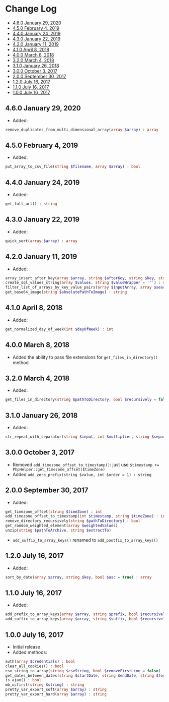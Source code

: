 # Change Log

- [4.6.0 January 29, 2020](#460-january-29-2020)
- [4.5.0 February 4, 2019](#450-february-4-2019)
- [4.4.0 January 24, 2019](#440-january-24-2019)
- [4.3.0 January 22, 2019](#430-january-22-2019)
- [4.2.0 January 11, 2019](#420-january-11-2019)
- [4.1.0 April 8, 2018](#410-april-8-2018)
- [4.0.0 March 8, 2018](#400-march-8-2018)
- [3.2.0 March 4, 2018](#320-march-4-2018)
- [3.1.0 January 26, 2018](#310-january-26-2018)
- [3.0.0 October 3, 2017](#300-october-3-2017)
- [2.0.0 September 30, 2017](#200-september-30-2017)
- [1.2.0 July 16, 2017](#120-july-16-2017)
- [1.1.0 July 16, 2017](#110-july-16-2017)
- [1.0.0 July 16, 2017](#100-july-16-2017)

## 4.6.0 January 29, 2020

- Added:

``` php
remove_duplicates_from_multi_dimensional_array(array $array) : array
```

## 4.5.0 February 4, 2019

- Added:

``` php
put_array_to_csv_file(string $filename, array $array) : bool
```

## 4.4.0 January 24, 2019

- Added:

``` php
get_full_url() : string
```

## 4.3.0 January 22, 2019

- Added:

``` php
quick_sort(array $array) : array
```

## 4.2.0 January 11, 2019

- Added:

``` php
array_insert_after_key(array $array, string $afterKey, string $key, string $new)
create_sql_values_string(array $values, string $valueWrapper = '"') : string
filter_list_of_arrays_by_key_value_pairs(array $inputArray, array $searchParams) : array
get_base64_image(string $absolutePathToImage) : string
```

## 4.1.0 April 8, 2018

- Added:

``` php
get_normalized_day_of_week(int $dayOfWeek) : int
```

## 4.0.0 March 8, 2018

- Added the ability to pass file extensions for `get_files_in_directory()` method

## 3.2.0 March 4, 2018

- Added:

``` php
get_files_in_directory(string $pathToDirectory, bool $recursively = false, &$result = []) : array
```

## 3.1.0 January 26, 2018

- Added:

``` php
str_repeat_with_separator(string $input, int $multiplier, string $separator = '') : string
```

## 3.0.0 October 3, 2017

- Removed `add_timezone_offset_to_timestamp()`: just use `$timestamp += PhpHelper::get_timezone_offset($timeZone)`
- Added `add_zero_prefix(string $value, int $order = 1) : string`

## 2.0.0 September 30, 2017

- Added:

``` php
get_timezone_offset(string $timeZone) : int
add_timezone_offset_to_timestamp(int $timestamp, string $timeZone) : int
remove_directory_recursively(string $pathToDirectory) : bool
get_random_weighted_element(array $weightedValues)
unzip(string $pathToArchive, string $extractTo)
```

- `add_suffix_to_array_keys()` renamed to `add_postfix_to_array_keys()`

## 1.2.0 July 16, 2017

- Added:

``` php
sort_by_date(array $array, string $key, bool $asc = true) : array
```

## 1.1.0 July 16, 2017

- Added:

``` php
add_prefix_to_array_keys(array $array, string $prefix, bool $recursively = true) : array
add_suffix_to_array_keys(array $array, string $suffix, bool $recursively = true) : array
```

## 1.0.0 July 16, 2017

- Initial release
- Added methods:

``` php
auth(array $credentials) : bool
clear_all_cookies() : bool
csv_string_to_array(string $csvString, bool $removeFirstLine = false) : array
get_dates_between_dates(string $startDate, string $endDate, string $format = 'Y-m-d') : array
is_ajax() : bool
mb_ucfirst(string $string) : string
pretty_var_export_soft(array $array) : string
pretty_var_export_hard(array $array) : string
```

